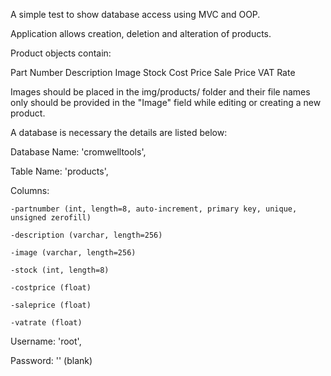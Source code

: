 A simple test to show database access using MVC and OOP.


Application allows creation, deletion and alteration of products.


Product objects contain:

Part Number
Description
Image
Stock
Cost Price
Sale Price
VAT Rate


Images should be placed in the img/products/ folder and their file names only should be provided in the "Image" field while editing or creating a new product.


A database is necessary the details are listed below:

Database Name: 'cromwelltools',

Table Name: 'products',

Columns:

	-partnumber (int, length=8, auto-increment, primary key, unique, unsigned zerofill)

	-description (varchar, length=256)

	-image (varchar, length=256)

	-stock (int, length=8)

	-costprice (float)

	-saleprice (float)

	-vatrate (float)

Username: 'root',

Password: '' (blank)

